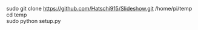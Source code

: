 sudo git clone https://github.com/Hatschi915/Slideshow.git /home/pi/temp <br />
cd temp <br />
sudo python setup.py
